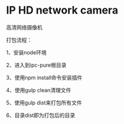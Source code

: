 # IP HD network camera
高清网络摄像机

打包流程：

1、安装node环境

2、进入到ipc-pure根目录

3、使用npm install命令安装插件

4、使用gulp clean清理文件

5、使用gulp dist来打包所有文件

6、目录dist即为打包后的目录
